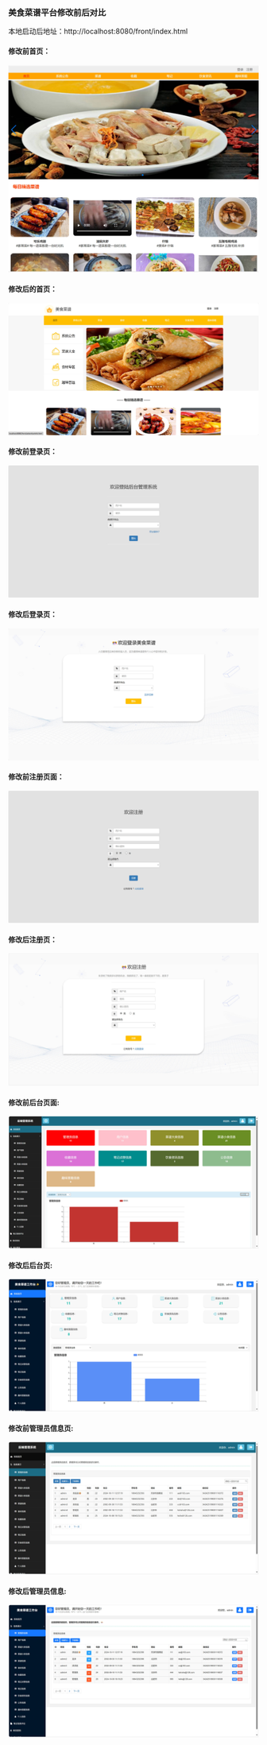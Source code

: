 ### 美食菜谱平台修改前后对比
本地启动后地址：http://localhost:8080/front/index.html
#### 修改前首页：

![修改前首页](美食前后对比/修改前首页.jpg)

#### 修改后的首页：

![](美食前后对比/修改后首页.jpg)

#### 修改前登录页：

![](美食前后对比/修改前登录页.jpg)

#### 修改后登录页：

![](美食前后对比/修改后登录页.jpg)

#### 修改前注册页面：

![](美食前后对比/修改前注册页面.jpg)

#### 修改后注册页：

![](美食前后对比/修改后注册页.jpg)



#### 修改前后台页面:

![](美食前后对比/修改前后台页面.jpg)

#### 修改后后台页:

![](美食前后对比/修改后后台页.jpg)



#### 修改前管理员信息页:

![](美食前后对比/修改前管理员信息页.jpg)

#### 修改后管理员信息:

![](美食前后对比/修改后管理员信息.jpg)

